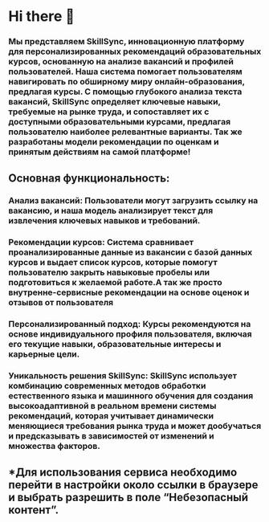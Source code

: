 # Hi there 👋

### Мы представляем SkillSync, инновационную платформу для персонализированных рекомендаций образовательных курсов, основанную на анализе вакансий и профилей пользователей. Наша система помогает пользователям навигировать по обширному миру онлайн-образования, предлагая курсы. С помощью глубокого анализа текста вакансий, SkillSync определяет ключевые навыки, требуемые на рынке труда, и сопоставляет их с доступными образовательными курсами, предлагая пользователю наиболее релевантные варианты. Так же разработаны модели рекомендации по оценкам и принятым действиям на самой платформе!

## Основная функциональность:

### Анализ вакансий: Пользователи могут загрузить ссылку на вакансию, и наша модель анализирует текст для извлечения ключевых навыков и требований.
### Рекомендации курсов: Система сравнивает проанализированные данные из вакансии с базой данных курсов и выдает список курсов, которые помогут пользователю закрыть навыковые пробелы или подготовиться к желаемой работе.А так же просто внутренне-сервисные рекомендации на основе оценок и отзывов от пользователя
### Персонализированный подход: Курсы рекомендуются на основе индивидуального профиля пользователя, включая его текущие навыки, образовательные интересы и карьерные цели.

### Уникальность решения SkillSync: SkillSync использует комбинацию современных методов обработки естественного языка и машинного обучения для создания высокоадаптивной в реальном времени системы рекомендаций, которая учитывает динамически меняющиеся требования рынка труда и может дообучаться и предсказывать в зависимостей от изменений и множества факторов.

## *Для использования сервиса необходимо перейти в настройки около ссылки в браузере и выбрать разрешить в поле “Небезопасный контент”.
